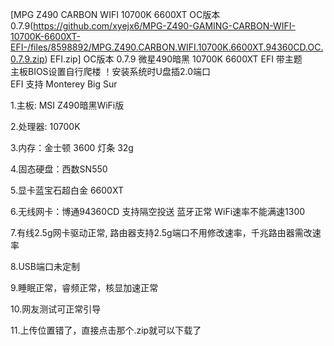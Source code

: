 [MPG Z490 CARBON WIFI  10700K  6600XT OC版本0.7.9(https://github.com/xyejx6/MPG-Z490-GAMING-CARBON-WIFI-10700K-6600XT-EFI-/files/8598892/MPG.Z490.CARBON.WIFI.10700K.6600XT.94360CD.OC.0.7.9.zip)
 EFI.zip]
      OC版本 0.7.9
     微星490暗黑 10700K  6600XT EFI 带主题      
     主板BIOS设置自行爬楼
     ！安装系统时U盘插2.0端口     
   EFI 支持  Monterey   Big Sur

1.主板: MSI Z490暗黑WiFi版       

2.处理器: 10700K      

3.内存：金士顿 3600 灯条 32g

4.固态硬盘：西数SN550

5.显卡蓝宝石超白金 6600XT  

6.无线网卡：博通94360CD 支持隔空投送 蓝牙正常  WiFi速率不能满速1300

7.有线2.5g网卡驱动正常,  路由器支持2.5g端口不用修改速率，千兆路由器需改速率
  
8.USB端口未定制

9.睡眠正常，睿频正常，核显加速正常
  
10.网友测试可正常引导
 
11.上传位置错了，直接点击那个.zip就可以下载了

